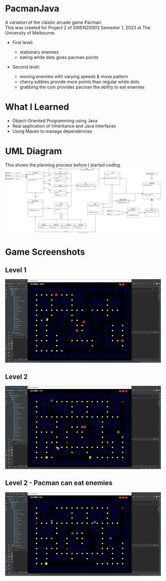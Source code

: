 # PacmanJava

A variation of the classic arcade game Pacman.\
This was created for Project 2 of SWEN20003 Semester 1, 2023 at The University of Melbourne.

* First level: 
    * stationary enemies
    * eating white dots gives pacman points

* Second level: 
    * moving enemies with varying speeds & move pattern
    * cherry edibles provide more points than regular white dots
    * grabbing the coin provides pacman the ability to eat enemies


# What I Learned
* Object-Oriented Programming using Java
* Real application of Inheritance and Java Interfaces
* Using Maven to manage dependencies


# UML Diagram 

This shows the planning process before I started coding.
![Alt text](./uml-diagram.svg)


# Game Screenshots

## Level 1
![Alt text](./screenshots/level-1.png)

## Level 2
![Alt text](./screenshots/level-2.png)

## Level 2 - Pacman can eat enemies
![Alt text](./screenshots/level-2-edible-enemies.png)
